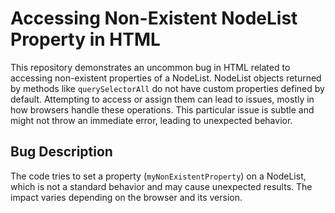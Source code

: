 # Accessing Non-Existent NodeList Property in HTML

This repository demonstrates an uncommon bug in HTML related to accessing non-existent properties of a NodeList.  NodeList objects returned by methods like `querySelectorAll` do not have custom properties defined by default. Attempting to access or assign them can lead to issues, mostly in how browsers handle these operations. This particular issue is subtle and might not throw an immediate error, leading to unexpected behavior.

## Bug Description
The code tries to set a property (`myNonExistentProperty`) on a NodeList, which is not a standard behavior and may cause unexpected results. The impact varies depending on the browser and its version.